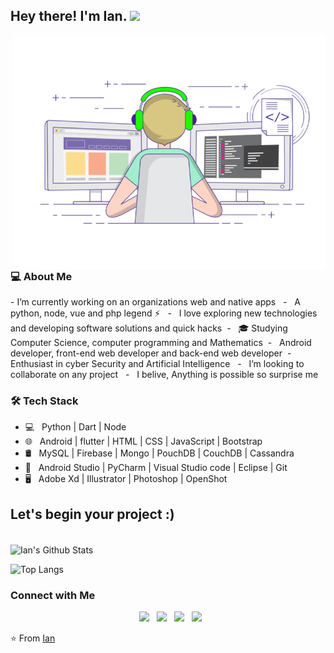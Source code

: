 <h2> Hey there! I'm Ian. <img src="https://github.com/souvikguria98/souvikguria98/blob/master/Hi.gif" width="25"></h2>
<img align="right" alt="GIF" src="https://raw.githubusercontent.com/devSouvik/devSouvik/master/gif3.gif" width="500"/>

<h3> 💻 About Me </h3>
- I’m currently working on an organizations web and native apps &nbsp;
- &nbsp; A python, node, vue and php legend ⚡ &nbsp;
- &nbsp; I love exploring new technologies and developing software solutions and quick hacks&nbsp;
- &nbsp; 🎓 Studying Computer Science, computer programming and Mathematics&nbsp;
- &nbsp; Android developer, front-end web developer and back-end web developer&nbsp;
- &nbsp; Enthusiast in cyber Security and Artificial Intelligence &nbsp;
- &nbsp; I’m looking to collaborate on any project &nbsp;
- &nbsp; I belive, Anything is possible so surprise me

<h3>🛠 Tech Stack</h3>

- 💻 &nbsp; Python | Dart | Node
- 🌐 &nbsp; Android | flutter | HTML | CSS | JavaScript | Bootstrap 
- 🛢 &nbsp; MySQL | Firebase | Mongo | PouchDB | CouchDB | Cassandra
- 🔧 &nbsp; Android Studio | PyCharm | Visual Studio code | Eclipse | Git
- 🖥 &nbsp; Adobe Xd | Illustrator | Photoshop | OpenShot

## Let's begin your project :)

<br>

<img align="center" src="https://github-readme-stats.vercel.app/api?username=Ian-Leo&include_all_commits=true&count_private=true&show_icons=true&line_height=20&title_color=7A7ADB&icon_color=2234AE&text_color=D3D3D3&bg_color=0,000000,130F40" alt="Ian's Github Stats">

</br>

![Top Langs](https://github-readme-stats.vercel.app/api/top-langs/?username=Ian-Leo&layout=compact&text_color=daf7dc&bg_color=151515)

<h3> Connect with Me </h3>

<p align="center">
&nbsp; <a href="https://twitter.com/ian_keezy" target="_blank" rel="noopener noreferrer"><img src="https://img.icons8.com/plasticine/100/000000/twitter.png" width="50" /></a>  
&nbsp; <a href="https://www.instagram.com/its_ian/" target="_blank" rel="noopener noreferrer"><img src="https://img.icons8.com/plasticine/100/000000/instagram-new.png" width="50" /></a>  
&nbsp; <a href="https://www.linkedin.com/in/its_ian/" target="_blank" rel="noopener noreferrer"><img src="https://img.icons8.com/plasticine/100/000000/linkedin.png" width="50" /></a>
&nbsp; <a href="mailto:254710710037@ya.ru" target="_blank" rel="noopener noreferrer"><img src="https://img.icons8.com/plasticine/100/000000/gmail.png"  width="50" /></a>
</p>

⭐️ From [Ian](https://github.com/Ian-Leo)
